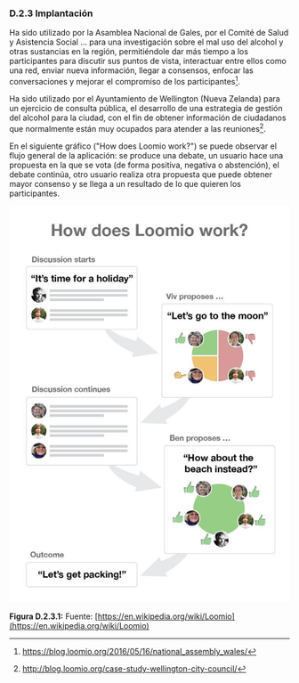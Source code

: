 ### D.2.3 Implantación

Ha sido utilizado por la Asamblea Nacional de Gales, por el Comité de Salud y Asistencia Social ... para una investigación sobre el mal uso del alcohol y otras sustancias en la región, permitiéndole dar más tiempo a los participantes para discutir sus puntos de vista, interactuar entre ellos como una red, enviar nueva información, llegar a consensos, enfocar las conversaciones y mejorar el compromiso de los participantes[^1]. 

Ha sido utilizado por el Ayuntamiento de Wellington (Nueva Zelanda) para un ejercicio de consulta pública, el desarrollo de una estrategia de gestión del alcohol para la ciudad, con el fin de obtener información de ciudadanos que normalmente están muy ocupados para atender a las reuniones[^2].

En el siguiente gráfico ("How does Loomio work?") se puede observar el flujo general de la aplicación: se produce una debate, un usuario hace una propuesta en la que se vota (de forma positiva, negativa o abstención), el debate continúa, otro usuario realiza otra propuesta que puede obtener mayor consenso y se llega a un resultado de lo que quieren los participantes. 

![image alt text](image_1.jpg)

**Figura D.2.3.1:** Fuente: [https://en.wikipedia.org/wiki/Loomio](https://en.wikipedia.org/wiki/Loomio)

[^1]: https://blog.loomio.org/2016/05/16/national_assembly_wales/
[^2]: http://blog.loomio.org/case-study-wellington-city-council/
